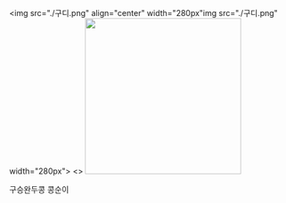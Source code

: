 <img src="./구디.png" align="center" width="280px"img src="./구디.png"  width="280px">
<>
<img src="./구디.png"  width="280px">
</h1> 구승완두콩 </h1>
</h1> 콩순이 </h1>
